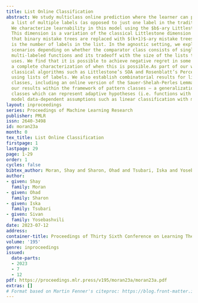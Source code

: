 ```yaml
---
title: List Online Classification
abstract: We study multiclass online prediction where the learner can predict using
  a list of multiple labels (as opposed to just one label in the traditional setting).
  We characterize learnability in this model using the $b$-ary Littlestone dimension.
  This dimension is a variation of the classical Littlestone dimension with the difference
  that binary mistake trees are replaced with $(k+1)$-ary mistake trees, where $k$
  is the number of labels in the list. In the agnostic setting, we explore different
  scenarios depending on whether the comparator class consists of single-labeled or
  multi-labeled functions and its tradeoff with the size of the lists the algorithm
  uses. We find that it is possible to achieve negative regret in some cases and provide
  a complete characterization of when this is possible.As part of our work, we adapt
  classical algorithms such as Littlestone’s SOA and Rosenblatt’s Perceptron to predict
  using lists of labels. We also establish combinatorial results for list-learnable
  classes, including an online version of the Sauer-Shelah-Perles Lemma. We state
  our results within the framework of pattern classes — a generalization of hypothesis
  classes which can represent adaptive hypotheses (i.e. functions with memory), and
  model data-dependent assumptions such as linear classification with margin.
layout: inproceedings
series: Proceedings of Machine Learning Research
publisher: PMLR
issn: 2640-3498
id: moran23a
month: 0
tex_title: List Online Classification
firstpage: 1
lastpage: 29
page: 1-29
order: 1
cycles: false
bibtex_author: Moran, Shay and Sharon, Ohad and Tsubari, Iska and Yosebashvili, Sivan
author:
- given: Shay
  family: Moran
- given: Ohad
  family: Sharon
- given: Iska
  family: Tsubari
- given: Sivan
  family: Yosebashvili
date: 2023-07-12
address: 
container-title: Proceedings of Thirty Sixth Conference on Learning Theory
volume: '195'
genre: inproceedings
issued:
  date-parts:
  - 2023
  - 7
  - 12
pdf: https://proceedings.mlr.press/v195/moran23a/moran23a.pdf
extras: []
# Format based on Martin Fenner's citeproc: https://blog.front-matter.io/posts/citeproc-yaml-for-bibliographies/
---
```

